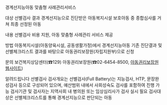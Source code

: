 경계선지능아동 맞춤형 사례관리서비스

대상
 선별검사 결과 경계선지능으로 진단받은 아동복지시설 보호아동 중 종합심사를 거쳐 최종 선정된 아동

내용
 선별검사 비용 지원, 아동 맞춤형 사례관리 서비스 제공

방법
 아동복지시설(아동양육시설, 공동생활가정)에서 경계선지능아동 기존 진단결과 및 선별체크리스트 결과를 바탕으로 아동권리보장원(자립지원부)으로 신청

문의
 보건복지상담센터(☎129)
 아동권리보장원(☎02-6454-8500, [아동권리보장원 웹사이트](http://www.ncrc.or.kr/jarip/))

알려드립니다
 선별검사
     검사개요는 선별검사(Full Battery)는 지능검사, HTP, 문장완성검사 등으로 구성되어 있으며, 예산범위 내에서 사회성숙도 검사를 포함하여 진행 가능
     검사기관 및 검사자는 지역사회 내 병의원 또는 임상심리사가 검사 실시 필요
     검사대상은 선별체크리스트를 통해 경계선지능으로 판단되는 아동
